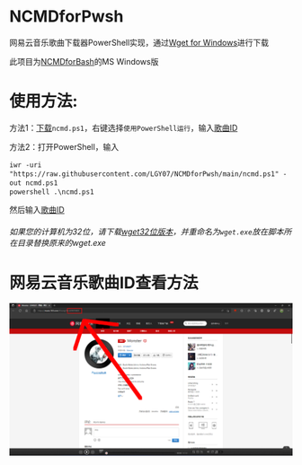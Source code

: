 # NCMDforPwsh
网易云音乐歌曲下载器PowerShell实现，通过[Wget for Windows](https://eternallybored.org/misc/wget/)进行下载

此项目为[NCMDforBash](https://github.com/LGY07/NCMDforBash)的MS Windows版

# 使用方法:

方法1：[下载](https://github.com/LGY07/NCMDforPwsh/releases)`ncmd.ps1`，右键选择`使用PowerShell运行`，输入[歌曲ID](https://github.com/LGY07/NCMDforPwsh/blob/main/README.md#%E7%BD%91%E6%98%93%E4%BA%91%E9%9F%B3%E4%B9%90%E6%AD%8C%E6%9B%B2id%E6%9F%A5%E7%9C%8B%E6%96%B9%E6%B3%95)

方法2：打开PowerShell，输入
```
iwr -uri "https://raw.githubusercontent.com/LGY07/NCMDforPwsh/main/ncmd.ps1" -out ncmd.ps1
powershell .\ncmd.ps1
```
然后输入[歌曲ID](https://github.com/LGY07/NCMDforPwsh/blob/main/README.md#%E7%BD%91%E6%98%93%E4%BA%91%E9%9F%B3%E4%B9%90%E6%AD%8C%E6%9B%B2id%E6%9F%A5%E7%9C%8B%E6%96%B9%E6%B3%95)

###### 如果您的计算机为32位，请下载[wget32位版本](https://github.com/LGY07/NCMDforPwsh/raw/main/wget%20-x86_32.exe)，并重命名为`wget.exe`放在脚本所在目录替换原来的wget.exe

# 网易云音乐歌曲ID查看方法

![歌曲ID获取示例](https://raw.githubusercontent.com/LGY07/NCMDforBash/main/example1.png)
